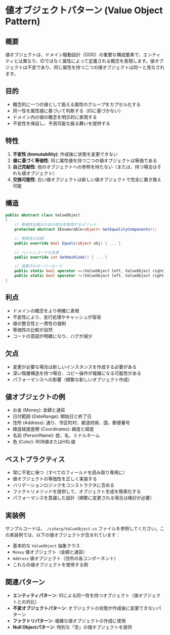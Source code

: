 # 値オブジェクトパターン (Value Object Pattern)

## 概要

値オブジェクトは、ドメイン駆動設計（DDD）の重要な構成要素で、エンティティとは異なり、IDではなく属性によって定義される概念を表現します。値オブジェクトは不変であり、同じ属性を持つ二つの値オブジェクトは同一と見なされます。

## 目的

- 概念的に一つの値として扱える属性のグループをカプセル化する
- 同一性を属性値に基づいて判断する（IDに基づかない）
- ドメイン内の値の概念を明示的に表現する
- 不変性を保証し、予測可能な振る舞いを提供する

## 特性

1. **不変性 (Immutability)**: 作成後に状態を変更できない
2. **値に基づく等価性**: 同じ属性値を持つ二つの値オブジェクトは等価である
3. **自己完結性**: 他のオブジェクトへの参照を持たない（または、持つ場合はそれも値オブジェクト）
4. **交換可能性**: 古い値オブジェクトは新しい値オブジェクトで完全に置き換え可能

## 構造

```csharp
public abstract class ValueObject
{
    // 等価性比較のための成分を取得するメソッド
    protected abstract IEnumerable<object> GetEqualityComponents();

    // 等価性の比較
    public override bool Equals(object obj) { ... }

    // ハッシュコードの生成
    public override int GetHashCode() { ... }

    // 演算子のオーバーロード
    public static bool operator ==(ValueObject left, ValueObject right) { ... }
    public static bool operator !=(ValueObject left, ValueObject right) { ... }
}
```

## 利点

- ドメインの概念をより明確に表現
- 不変性により、並行処理やキャッシュが容易
- 値の整合性と一貫性の強制
- 等価性の比較が自然
- コードの意図が明確になり、バグが減少

## 欠点

- 変更が必要な場合は新しいインスタンスを作成する必要がある
- 深い階層構造を持つ場合、コピー操作が複雑になる可能性がある
- パフォーマンスへの影響（頻繁な新しいオブジェクト作成）

## 値オブジェクトの例

- お金 (Money): 金額と通貨
- 日付範囲 (DateRange): 開始日と終了日
- 住所 (Address): 通り、市区町村、都道府県、国、郵便番号
- 緯度経度座標 (Coordinates): 緯度と経度
- 名前 (PersonName): 姓、名、ミドルネーム
- 色 (Color): RGB値またはHSL値

## ベストプラクティス

- 常に不変に保つ（すべてのフィールドを読み取り専用に）
- 値オブジェクトの等価性を正しく実装する
- バリデーションロジックをコンストラクタに含める
- ファクトリメソッドを提供して、オブジェクト生成を簡素化する
- パフォーマンスを意識した設計（頻繁に変更される場合は検討が必要）

## 実装例

サンプルコードは、`./csharp/ValueObject.cs` ファイルを参照してください。この実装例では、以下の値オブジェクトが含まれています：

- 基本的な `ValueObject` 抽象クラス
- `Money` 値オブジェクト（金額と通貨）
- `Address` 値オブジェクト（住所の各コンポーネント）
- これらの値オブジェクトを使用する例

## 関連パターン

- **エンティティパターン**: IDによる同一性を持つオブジェクト（値オブジェクトとの対比）
- **不変オブジェクトパターン**: オブジェクトの状態が作成後に変更できないパターン
- **ファクトリパターン**: 複雑な値オブジェクトの作成に使用
- **Null Objectパターン**: 特別な「空」の値オブジェクトを提供
